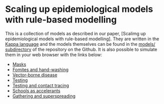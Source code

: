 # Scaling up epidemiological models with rule-based modelling

This is a collection of models as described in our paper,
[Scalimg up epidemiological models with rule-based modelling].
They are written in the [Kappa language] and the models themselves
can be found in the [models/ subdirectory] of the repository on
the Github. It is also possible to simulate them in your web
browser with the links below:

* [Masks]
* [Fomites and hand-washing]
* [Vector-borne disease]
* [Testing]
* [Testing and contact tracing]
* [Schools as accelerants]
* [Gathering and superspreading]

[Masks]: https://ptti.github.io/kasim/?model=https%3A//raw.githubusercontent.com/ptti/rule-based-models/master/models/masks.ka
[Fomites and hand-washing]: https://ptti.github.io/kasim/?model=https%3A//raw.githubusercontent.com/ptti/rule-based-models/master/models/fomites.ka
[Vector-borne disease]: https://ptti.github.io/kasim/?model=https%3A//raw.githubusercontent.com/ptti/rule-based-models/master/models/mosquitoes.ka
[Testing]: https://ptti.github.io/kasim/?model=https%3A//raw.githubusercontent.com/ptti/rule-based-models/master/models/testing.ka
[Testing and contact tracing]: https://ptti.github.io/kasim/?model=https%3A//raw.githubusercontent.com/ptti/rule-based-models/master/models/tracing.ka
[Schools as accelerants]: https://ptti.github.io/kasim/?model=https%3A//raw.githubusercontent.com/ptti/rule-based-models/master/models/school.ka
[Gathering and superspreading]: https://ptti.github.io/kasim/?model=https%3A//raw.githubusercontent.com/ptti/rule-based-models/master/models/super.ka
[Kappa language]: https://kappalanguage.org/
[models/ subdirectory]: https://github.com/ptti/rule-based-models/tree/master/models
